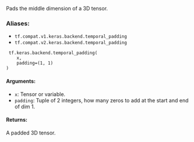 Pads the middle dimension of a 3D tensor.
### Aliases:
- `tf.compat.v1.keras.backend.temporal_padding`
- `tf.compat.v2.keras.backend.temporal_padding`

```
 tf.keras.backend.temporal_padding(
    x,
    padding=(1, 1)
)
```
#### Arguments:
- `x`: Tensor or variable.
- `padding`: Tuple of 2 integers, how many zeros to add at the start and end of dim 1.
#### Returns:
A padded 3D tensor.
